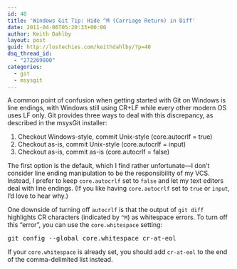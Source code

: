 ```yaml
---
id: 40
title: 'Windows Git Tip: Hide ^M (Carriage Return) in Diff'
date: 2011-04-06T05:20:33+00:00
author: Keith Dahlby
layout: post
guid: http://lostechies.com/keithdahlby/?p=40
dsq_thread_id:
  - "272269800"
categories:
  - git
  - msysgit
---
```

A common point of confusion when getting started with Git on Windows is line endings, with Windows still using CR+LF while every other modern OS uses LF only. Git provides three ways to deal with this discrepancy, as described in the msysGit installer:

  1. Checkout Windows-style, commit Unix-style (core.autocrlf = true)
  2. Checkout as-is, commit Unix-style (core.autocrlf = input)
  3. Checkout as-is, commit as-is (core.autocrlf = false)

The first option is the default, which I find rather unfortunate—I don&#8217;t consider line ending manipulation to be the responsibility of my VCS. Instead, I prefer to keep `core.autocrlf` set to `false` and let my text editors deal with line endings. (If you like having `core.autocrlf` set to `true` or `input`, I&#8217;d love to hear why.)

One downside of turning off `autocrlf` is that the output of `git diff` highlights CR characters (indicated by `^M`) as whitespace errors. To turn off this &#8220;error&#8221;, you can use the `core.whitespace` setting:

<pre>git config --global core.whitespace cr-at-eol
</pre>

If your `core.whitespace` is already set, you should add `cr-at-eol` to the end of the comma-delimited list instead.
